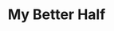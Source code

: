 --- 
title: "My Better Half"
publishdate: "2019-7-5T16:48:46+02:00"
src: "https://365manga.net/manga/my-better-half"
image: "https://data.365manga.net/images/thumbnails/15823-my-better-half.jpg"
description: "Can you ask for love? Do you think you could earn the love from the person you like? If you lucky enough you might earn it, but most likely you won't. Yuka Kashino, a girl who's as stubborn as an eagle, she wanted to sell her friendship for someone more valuable, just to be really popular in school. How can ' YOU' earn her love, how can she fall in…"
---